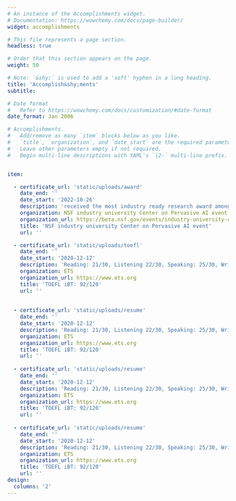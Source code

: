 ```yaml
---
# An instance of the Accomplishments widget.
# Documentation: https://wowchemy.com/docs/page-builder/
widget: accomplishments

# This file represents a page section.
headless: true

# Order that this section appears on the page.
weight: 50

# Note: `&shy;` is used to add a 'soft' hyphen in a long heading.
title: 'Accomplish&shy;ments'
subtitle:

# Date format
#   Refer to https://wowchemy.com/docs/customization/#date-format
date_format: Jan 2006

# Accomplishments.
#   Add/remove as many `item` blocks below as you like.
#   `title`, `organization`, and `date_start` are the required parameters.
#   Leave other parameters empty if not required.
#   Begin multi-line descriptions with YAML's `|2-` multi-line prefix.


item:

  - certificate_url: 'static/uploads/award'
    date_end: ''
    date_start: '2022-10-26'
    description: 'received the most industry ready research award among a lot of great projects presented by CU Boulder university, Oregon State university     and Oakland University'
    organization: NSF industry university Center on Pervasive AI event
    organization_url: https://beta.nsf.gov/events/industry-university-cooperative-research-center/2022-11-14
    title: 'NSF industry university Center on Pervasive AI event'
    url: ''

  - certificate_url: 'static/uploads/toefl'
    date_end: ''
    date_start: '2020-12-12'
    description: 'Reading: 21/30, Listening 22/30, Speaking: 25/30, Writing: 24/30'
    organization: ETS
    organization_url: https://www.ets.org
    title: 'TOEFL iBT: 92/120'
    url: ''
    
  
  - certificate_url: 'static/uploads/resume'
    date_end: ''
    date_start: '2020-12-12'
    description: 'Reading: 21/30, Listening 22/30, Speaking: 25/30, Writing: 24/30'
    organization: ETS
    organization_url: https://www.ets.org
    title: 'TOEFL iBT: 92/120'
    url: ''
    
  - certificate_url: 'static/uploads/resume'
    date_end: ''
    date_start: '2020-12-12'
    description: 'Reading: 21/30, Listening 22/30, Speaking: 25/30, Writing: 24/30'
    organization: ETS
    organization_url: https://www.ets.org
    title: 'TOEFL iBT: 92/120'
    url: ''
  
  - certificate_url: 'static/uploads/resume'
    date_end: ''
    date_start: '2020-12-12'
    description: 'Reading: 21/30, Listening 22/30, Speaking: 25/30, Writing: 24/30'
    organization: ETS
    organization_url: https://www.ets.org
    title: 'TOEFL iBT: 92/120'
    url: ''
design:
  columns: '2'
---
```


